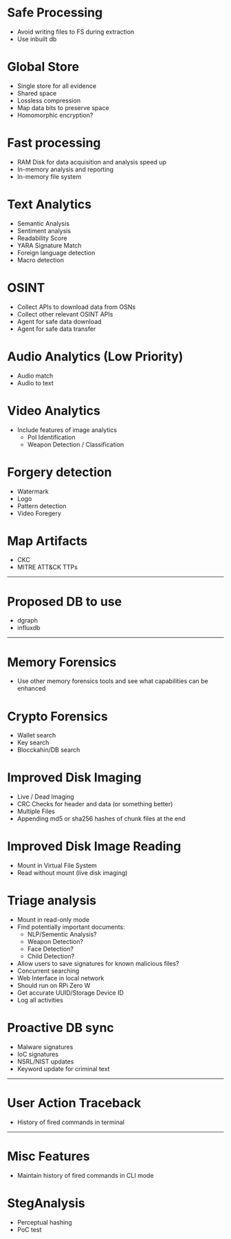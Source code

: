 # Safe Processing
- Avoid writing files to FS during extraction
- Use inbuilt db

# Global Store
- Single store for all evidence
- Shared space
- Lossless compression
- Map data bits to preserve space
- Homomorphic encryption?

# Fast processing
- RAM Disk for data acquisition and analysis speed up
- In-memory analysis and reporting
- In-memory file system

# Text Analytics
- Semantic Analysis
- Sentiment analysis
- Readability Score
- YARA Signature Match
- Foreign language detection
- Macro detection

# OSINT
- Collect APIs to download data from OSNs
- Collect other relevant OSINT APIs
- Agent for safe data download
- Agent for safe data transfer

# Audio Analytics (Low Priority)
- Audio match
- Audio to text

# Video Analytics
- Include features of image analytics
    - PoI Identification
    - Weapon Detection / Classification

# Forgery detection
- Watermark
- Logo
- Pattern detection
- Video Foregery

# Map Artifacts
- CKC
- MITRE ATT&CK TTPs

----------------------------------
# Proposed DB to use
- dgraph
- influxdb
----------------------------------

# Memory Forensics
- Use other memory forensics tools and see what capabilities can be enhanced

# Crypto Forensics
- Wallet search
- Key search
- Blocckahin/DB search

# Improved Disk Imaging
- Live / Dead Imaging
- CRC Checks for header and data (or something better)
- Multiple Files
- Appending md5 or sha256 hashes of chunk files at the end

# Improved Disk Image Reading
- Mount in Virtual File System
- Read without mount (live disk imaging)

# Triage analysis
- Mount in read-only mode
- Find potentially important documents:
    - NLP/Sementic Analysis?
    - Weapon Detection?
    - Face Detection?
    - Child Detection?
- Allow users to save signatures for known malicious files?
- Concurrent searching
- Web Interface in local network
- Should run on RPi Zero W
- Get accurate UUID/Storage Device ID
- Log all activities

# Proactive DB sync
- Malware signatures
- IoC signatures
- NSRL/NIST updates
- Keyword update for criminal text
----------------------------------

# User Action Traceback
- History of fired commands in terminal

----------------------------------
# Misc Features
- Maintain history of fired commands in CLI mode

# StegAnalysis
- Perceptual hashing
- PoC test